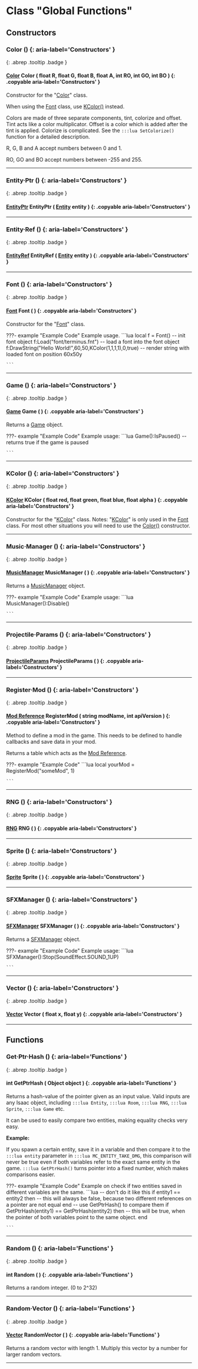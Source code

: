 # Class "Global Functions"
## Constructors
### Color () {: aria-label='Constructors' }
[ ](#){: .abrep .tooltip .badge }
#### [Color](Color.md) Color ( float R, float G, float B, float A, int RO, int GO, int BO ) {: .copyable aria-label='Constructors' }

Constructor for the "[Color](Color.md)" class.

When using the [Font](Font.md) class, use [KColor()](KColor.md) instead.

Colors are made of three separate components, tint, colorize and offset. Tint acts like a color multiplicator. Offset is a color which is added after the tint is applied. Colorize is complicated. See the `:::lua SetColorize()` function for a detailed description.

R, G, B and A accept numbers between 0 and 1.

RO, GO and BO accept numbers between -255 and 255.
___
### Entity·Ptr () {: aria-label='Constructors' }
[ ](#){: .abrep .tooltip .badge }
#### [EntityPtr](EntityPtr.md) EntityPtr ( [Entity](Entity.md) entity ) {: .copyable aria-label='Constructors' }

___
### Entity·Ref () {: aria-label='Constructors' }
[ ](#){: .abrep .tooltip .badge }
#### [EntityRef](EntityRef.md) EntityRef ( [Entity](Entity.md) entity ) {: .copyable aria-label='Constructors' }

___
### Font () {: aria-label='Constructors' }
[ ](#){: .abrep .tooltip .badge }
#### [Font](Font.md) Font ( ) {: .copyable aria-label='Constructors' }

Constructor for the "[Font](Font.md)" class.

???- example "Example Code"
    Example usage.
    ```lua
    local f = Font() -- init font object
    f:Load("font/terminus.fnt") -- load a font into the font object
    f:DrawString("Hello World!",60,50,KColor(1,1,1,1),0,true) -- render string with loaded font on position 60x50y

    ```

___
### Game () {: aria-label='Constructors' }
[ ](#){: .abrep .tooltip .badge }
#### [Game](Game.md) Game ( ) {: .copyable aria-label='Constructors' }

Returns a [Game](Game.md) object.

???- example "Example Code"
    Example usage:
    ```lua
    Game():IsPaused()
    --returns true if the game is paused

    ```
___
### KColor () {: aria-label='Constructors' }
[ ](#){: .abrep .tooltip .badge }
#### [KColor](KColor.md) KColor ( float red, float green, float blue, float alpha ) {: .copyable aria-label='Constructors' }

Constructor for the "[KColor](KColor.md)" class.
Notes: "[KColor](KColor.md)" is only used in the [Font](Font.md) class. For most other situations you will need to use the [Color()](Color.md) constructor.
___
### Music·Manager () {: aria-label='Constructors' }
[ ](#){: .abrep .tooltip .badge }
#### [MusicManager](MusicManager.md) MusicManager ( ) {: .copyable aria-label='Constructors' }

Returns a [MusicManager](MusicManager.md) object.

???- example "Example Code"
    Example usage:
    ```lua
    MusicManager():Disable()

    ```
___
### Projectile·Params () {: aria-label='Constructors' }
[ ](#){: .abrep .tooltip .badge }
#### [ProjectileParams](ProjectileParams.md) ProjectileParams ( ) {: .copyable aria-label='Constructors' }

___
### Register·Mod () {: aria-label='Constructors' }
[ ](#){: .abrep .tooltip .badge }
#### [Mod Reference](ModReference.md) RegisterMod ( string modName, int apiVersion ) {: .copyable aria-label='Constructors' }

Method to define a mod in the game. This needs to be defined to handle callbacks and save data in your mod.

Returns a table which acts as the [Mod Reference](ModReference.md).

???- example "Example Code"
    ```lua
    local yourMod = RegisterMod("someMod", 1)

    ```

___
### RNG () {: aria-label='Constructors' }
[ ](#){: .abrep .tooltip .badge }
#### [RNG](RNG.md) RNG ( ) {: .copyable aria-label='Constructors' }

___
### Sprite () {: aria-label='Constructors' }
[ ](#){: .abrep .tooltip .badge }
#### [Sprite](Sprite.md) Sprite ( ) {: .copyable aria-label='Constructors' }

___
### SFXManager () {: aria-label='Constructors' }
[ ](#){: .abrep .tooltip .badge }
#### [SFXManager](SFXManager.md) SFXManager ( ) {: .copyable aria-label='Constructors' }

Returns a [SFXManager](SFXManager.md) object.

???- example "Example Code"
    Example usage:
    ```lua
    SFXManager():Stop(SoundEffect.SOUND_1UP)

    ```
___
### Vector () {: aria-label='Constructors' }
[ ](#){: .abrep .tooltip .badge }
#### [Vector](Vector.md) Vector ( float x, float y) {: .copyable aria-label='Constructors' }

___
## Functions
### Get·Ptr·Hash () {: aria-label='Functions' }
[ ](#){: .abrep .tooltip .badge }
#### int GetPtrHash ( Object object ) {: .copyable aria-label='Functions' }
Returns a hash-value of the pointer given as an input value. Valid inputs are any Isaac object, including `:::lua Entity`, `:::lua Room`, `:::lua RNG`, `:::lua Sprite`, `:::lua Game` etc.

It can be used to easily compare two entities, making equality checks very easy.

**Example:**

If you spawn a certain entity, save it in a variable and then compare it to the `:::lua entity` parameter in `:::lua MC_ENTITY_TAKE_DMG`, this comparison will never be true even if both variables refer to the exact same entity in the game. `:::lua GetPtrHash()` turns pointer into a fixed number, which makes comparisons easier.

???- example "Example Code"
    Example on check if two entities saved in different variables are the same.
    ```lua
    -- don't do it like this
    if entity1 == entity2 then
        -- this will always be false, because two different references on a pointer are not equal
    end
    -- use GetPtrHash() to compare them
    if GetPtrHash(entity1) == GetPtrHash(entity2) then
        -- this will be true, when the pointer of both variables point to the same object.
    end

    ```

___
### Random () {: aria-label='Functions' }
[ ](#){: .abrep .tooltip .badge }
#### int Random ( ) {: .copyable aria-label='Functions' }
Returns a random integer. (0 to 2^32)
___
### Random·Vector () {: aria-label='Functions' }
[ ](#){: .abrep .tooltip .badge }
#### [Vector](Vector.md) RandomVector ( ) {: .copyable aria-label='Functions' }
Returns a random vector with length 1. Multiply this vector by a number for larger random vectors.
___
